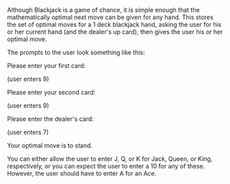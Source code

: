 Although Blackjack is a game of chance, it is simple enough that the mathematically optimal next move can be given for any hand. This stores the set of optimal moves for a 1 deck blackjack hand, asking the user for his or her current hand (and the dealer's up card), then gives the user his or her optimal move.

The prompts to the user look something like this:

Please enter your first card:

(user enters 9)

Please enter your second card:

(user enters 9)

Please enter the dealer's card:

(user enters 7)

Your optimal move is to stand.



You can either allow the user to enter J, Q, or K for Jack, Queen, or King, respectively, or you can expect the user to enter a 10 for any of these. However, the user should have to enter A for an Ace.
